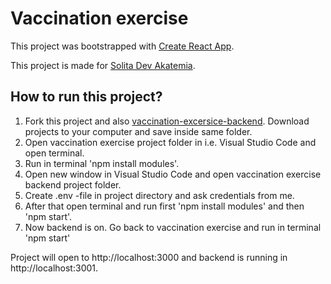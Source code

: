 # Vaccination exercise

This project was bootstrapped with [Create React App](https://github.com/facebook/create-react-app).

This project is made for [Solita Dev Akatemia](https://github.com/solita/vaccine-exercise-2021).

## How to run this project?

1. Fork this project and also [vaccination-excersice-backend](https://github.com/minnake/vaccination-exercise-backend). Download projects to your computer and save inside same folder.
2. Open vaccination exercise project folder in i.e. Visual Studio Code and open terminal.
3. Run in terminal 'npm install modules'.
4. Open new window in Visual Studio Code and open vaccination exercise backend project folder. 
5. Create .env -file in project directory and ask credentials from me.
6. After that open terminal and run first 'npm install modules' and then 'npm start'.
7. Now backend is on. Go back to vaccination exercise and run in terminal 'npm start'

Project will open to http://localhost:3000 and backend is running in http://localhost:3001.
